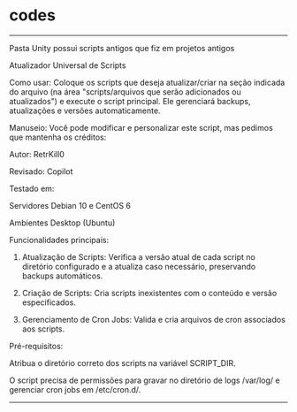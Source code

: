 # codes
---

Pasta Unity possui scripts antigos que fiz em projetos antigos

Atualizador Universal de Scripts

Como usar:
Coloque os scripts que deseja atualizar/criar na seção indicada do arquivo (na área "scripts/arquivos que serão adicionados ou atualizados") e execute o script principal. Ele gerenciará backups, atualizações e versões automaticamente.

Manuseio:
Você pode modificar e personalizar este script, mas pedimos que mantenha os créditos:

Autor: RetrKill0

Revisado: Copilot


Testado em:

Servidores Debian 10 e CentOS 6

Ambientes Desktop (Ubuntu)


Funcionalidades principais:

1. Atualização de Scripts:
Verifica a versão atual de cada script no diretório configurado e a atualiza caso necessário, preservando backups automáticos.


2. Criação de Scripts:
Cria scripts inexistentes com o conteúdo e versão especificados.


3. Gerenciamento de Cron Jobs:
Valida e cria arquivos de cron associados aos scripts.

Pré-requisitos:

Atribua o diretório correto dos scripts na variável SCRIPT_DIR.

O script precisa de permissões para gravar no diretório de logs /var/log/ e gerenciar cron jobs em /etc/cron.d/.

---
